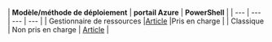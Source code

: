 | **Modèle/méthode de déploiement** | **portail Azure** | **PowerShell** |
| --- | --- | --- | --- |
| Gestionnaire de ressources |[Article](../articles/vpn-gateway/vpn-gateway-howto-multi-site-to-site-resource-manager-portal.md) |Pris en charge |
| Classique | Non pris en charge | [Article](../articles/vpn-gateway/vpn-gateway-multi-site.md) |